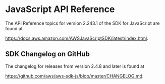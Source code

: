 # JavaScript API Reference<a name="aws-jsdk-reference"></a>

The API Reference topics for version 2\.243\.1 of the SDK for JavaScript are found at

[https://docs\.aws\.amazon\.com/AWSJavaScriptSDK/latest/index\.html](http://docs.aws.amazon.com/AWSJavaScriptSDK/latest/)\.

## SDK Changelog on GitHub<a name="w3ab1c27b7"></a>

The changelog for releases from version 2\.4\.8 and later is found at

[https://github\.com/aws/aws\-sdk\-js/blob/master/CHANGELOG\.md](https://github.com/aws/aws-sdk-js/blob/master/CHANGELOG.md)\.
